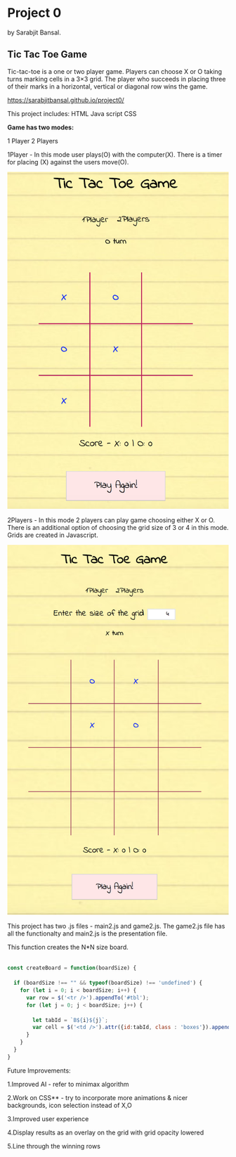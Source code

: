 # Project 0
  by Sarabjit Bansal.

## Tic Tac Toe Game



Tic-tac-toe is a one or two player game. Players can choose X or O taking turns marking cells in a 3×3 grid. The player who succeeds in placing three of their marks in a horizontal, vertical or diagonal row wins the game.

https://sarabjitbansal.github.io/project0/


This project includes:
HTML
Java script
CSS


**Game has two modes:**

1 Player
2 Players

1Player - In this mode user plays(O) with the computer(X). There is a timer for placing (X) against the users move(O).

![1 Player Game](screenshots/1.png)

2Players - In this mode 2 players can play game choosing either X or O. There is an additional option of choosing the grid size of 3 or 4 in this mode. Grids are created in Javascript.

![2 Player Game](/screenshots/2.png)

This project has two .js files - main2.js and game2.js. The game2.js file has all the functionalty and main2.js is the presentation file.

This function creates the N*N size board.


```javascript

const createBoard = function(boardSize) {

  if (boardSize !== "" && typeof(boardSize) !== 'undefined') {
    for (let i = 0; i < boardSize; i++) {
      var row = $('<tr />').appendTo('#tbl');
      for (let j = 0; j < boardSize; j++) {

        let tabId = `B${i}${j}`;
        var cell = $('<td />').attr({id:tabId, class : 'boxes'}).appendTo(row);
      }
    }
  }
}
``````````
Future Improvements:


1.Improved AI  - refer to minimax algorithm

2.Work on CSS** - try to incorporate more animations & nicer     backgrounds, icon selection instead of X,O

3.Improved user experience

4.Display results as an overlay on the grid with grid opacity lowered

5.Line through the winning rows
